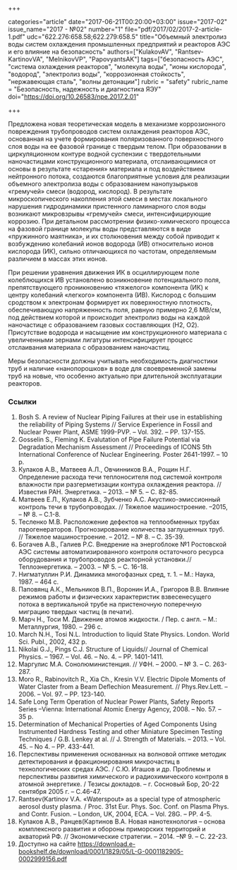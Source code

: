 +++

categories="article"
date="2017-06-21T00:20:00+03:00"
issue="2017-02"
issue_name="2017 - №02"
number="1"
file="pdf/2017/02/2017-2-article-1.pdf"
udc="622.276:658.58;622.279:658.5"
title="Объемный электролиз воды систем охлаждения промышленных предприятий и реакторов АЭС и его влияние на безопасность"
authors=["KulakovAV", "Rantsev-KartinovVA", "MelnikovVP", "PapovyantsAK"]
tags=["безопасность АЭС", "система охлаждения реакторов", "молекула воды", "ионы кислорода", "водород", "электролиз воды", "коррозионная стойкость", "нержавеющая сталь", "волны детонации"]
rubric = "safety"
rubric_name = "Безопасность, надежность и диагностика ЯЭУ"
doi="https://doi.org/10.26583/npe.2017.2.01"

+++

Предложена новая теоретическая модель в механизме коррозионного повреждения трубопроводов систем охлаждения реакторов АЭС, основанная на учете формирования поляризованного поверхностного слоя воды на ее фазовой границе с твердым телом. При образовании в циркуляционном контуре водной суспензии с твердотельными наночастицами конструкционного материала, отслаивающимися от основы в результате «старения» материала и под воздействием нейтронного потока, создаются благоприятные условия для реализации объемного электролиза воды с образованием нанопузырьков «гремучей» смеси (водород, кислород). В результате микроскопического накопления этой смеси в местах локального нарушения гидродинамики пристенного ламинарного слоя воды возникают микровзрывы «гремучей» смеси, интенсифицирующие коррозию. При детальном рассмотрении физико-химического процесса на фазовой границе молекулы воды представляются в виде «пружинного маятника», и их столкновения между собой приводит к возбуждению колебаний ионов водорода (ИВ) относительно ионов кислорода (ИК), сильно отличающихся по частотам, определяемым различием в массах этих ионов.

При решении уравнения движения ИК в осциллирующем поле колеблющихся ИВ установлено возникновение потенциального поля, препятствующего проникновению «тяжелого» компонента (ИК) к центру колебаний «легкого» компонента (ИВ). Кислород с большим сродством к электронам формирует их поверхностную плотность, обеспечивающую напряженность поля, равную примерно 2,6 МВ/см, под действием которой и происходит электролиз воды на каждой наночастице с образованием газовых составляющих (H2, O2). Присутствие водорода и насыщение им конструкционного материала с увеличенными зернами лигатуры интенсифицирует процесс отслаивания материала с образованием наночастиц.

Меры безопасности должны учитывать необходимость диагностики труб и наличие «нанопорошков» в воде для своевременной замены труб на новые, что особенно актуально при длительной эксплуатации реакторов.

### Ссылки

1. Bosh S. A review of Nuclear Piping Failures at their use in establishing the reliability of Piping Systems // Service Experience in Fossil and Nuclear Power Plant, ASME 1999-PVP. – Vol. 392. – PP. 137-155.
2. Gosselin S., Fleming K. Evalutation of Pipe Failure Potential via Degradation Mechanism Assessment // Proceedings of ICONS 5th International Conference of Nuclear Engineering. Poster 2641-1997. – 10 p.
3. Кулаков А.В., Матвеев А.Л., Овчинников В.А., Рощин Н.Г. Определение расхода течи теплоносителя под системой контроля влажности при разгерметизации контура охлаждения реактора. // Известия РАН. Энергетика. – 2013. – № 5. – С. 82-85.
4. Матвеев Е.Л., Кулаков А.В., Зубченко А.С. Акустико-эмиссионный контроль течи в трубопроводах. // Тяжелое машиностроение. –2015, – № 8. – С.1-8.
5. Тесленко М.В. Расположение дефектов на теплообменных трубах парогенераторов. Прогнозирование количества заглушенных труб. // Тяжелое машиностроение. – 2012. – № 8. – C. 35-39.
6. Богачев А.В., Галиев Р.С. Внедрение на энергоблоке №1 Ростовской АЭС системы автоматизированного контроля остаточного ресурса оборудования и трубопроводов реакторной установки.// Теплоэнергетика. – 2003. – № 5. – С. 16-18.
7. Нигматуллин Р.И. Динамика многофазных сред, т. 1. – М.: Наука, 1987. – 464 с.
8. Паповянц А.К., Мельников В.П., Воронин И.А., Григоров В.В. Влияние режимов работы и физических характеристик взвесенесущего потока в вертикальной трубе на пристеночную поперечную миграцию твердых частиц (в печати).
9. Марч Н., Тоси М. Движение атомов жидкости. / Пер. с англ. – М.: Металлургия, 1980. – 296 с.
10. March N.H., Tosi N.L. Introduction to liquid State Physics. London. World Sci. Publ., 2002, 432 p.
11. Nikolai G.J., Pings C.J. Structure of Liquids// Journal of Chemical Physics. – 1967. – Vol. 46. – No. 4. – PP. 1401-1411.
12. Маргулис М.А. Сонолюминистенция. // УФН. – 2000. – № 3. – С. 263-287.
13. Moro R., Rabinovitch R., Xia Ch., Kresin V.V. Electric Dipole Moments of Water Claster from a Beam Deflechion Measurement. // Phys.Rev.Lett. – 2006. – Vol. 97. – PP. 123-140.
14. Safe Long Term Operation of Nuclear Power Plants, Safety Reports Series –Vienna: International Atomic Energy Agency, 2008. – No. 57. – 35 p.
15. Determination of Mechanical Properties of Aged Components Using Instrumented Hardness Testing and other Miniature Speсimen Testing Techniques / G.B. Lenkey at al. // J. Strength of Materials. – 2013. – Vol. 45. – No 4. – PP. 433-441.
16. Перспективы применения основанных на волновой оптике методик детектирования и фракционирования микрочастиц в технологических средах АЭС. / С.Ю. Игашов и др. Проблемы и перспективы развития химического и радиохимического контроля в атомной энергетике. / Тезисы докладов. – г. Сосновый Бор, 20-22 сентября 2005 г. – С.46-47.
17. Rantsev(Kartinov V.A. «Waterspout» as a special type of atmospheric aerosol dusty plasma. / Proc. 31st Eur. Phys. Soc. Conf. on Plasma Phys. and Contr. Fusion. – London, UK, 2004, ECA. – Vol. 28G. – РР. 4-5.
18. Кулаков А.В., Ранцев(Картинов В.А. Новая нанотехнология – основа комплексного развития и обороны приморских территорий и акваторий РФ. // Экономические стратегии. – 2014. –№ 9. – С. 22-23.
19. Доступно на сайте https://download.e-bookshelf.de/download/0001/1829/05/L-G-0001182905-0002999156.pdf